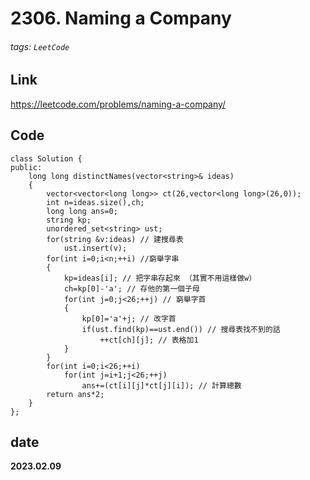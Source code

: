 # 2306. Naming a Company
###### tags: `LeetCode`
## **Link**
https://leetcode.com/problems/naming-a-company/
## **Code**
```cpp=
class Solution {
public:
    long long distinctNames(vector<string>& ideas) 
    {
        vector<vector<long long>> ct(26,vector<long long>(26,0));
        int n=ideas.size(),ch;
        long long ans=0;
        string kp;
        unordered_set<string> ust;
        for(string &v:ideas) // 建搜尋表
            ust.insert(v); 
        for(int i=0;i<n;++i) //窮舉字串
        {
            kp=ideas[i]; // 把字串存起來 （其實不用這樣做w）
            ch=kp[0]-'a'; // 存他的第一個子母
            for(int j=0;j<26;++j) // 窮舉字首
            {
                kp[0]='a'+j; // 改字首
                if(ust.find(kp)==ust.end()) // 搜尋表找不到的話
                    ++ct[ch][j]; // 表格加1
            }
        }
        for(int i=0;i<26;++i)
            for(int j=i+1;j<26;++j)
                ans+=(ct[i][j]*ct[j][i]); // 計算總數
        return ans*2;
    }
};
```
## date
**2023.02.09**
